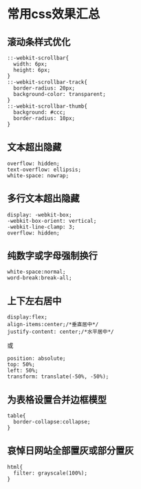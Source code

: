 # 常用css效果汇总
## 滚动条样式优化
```
::-webkit-scrollbar{
  width: 6px;
  height: 6px;
}
::-webkit-scrollbar-track{
  border-radius: 20px;
  background-color: transparent;
}
::-webkit-scrollbar-thumb{
  background: #ccc;
  border-radius: 10px;
}
```
## 文本超出隐藏
```
overflow: hidden;
text-overflow: ellipsis;
white-space: nowrap;
```
## 多行文本超出隐藏
```
display: -webkit-box;
-webkit-box-orient: vertical;
-webkit-line-clamp: 3;
overflow: hidden;
```
## 纯数字或字母强制换行
```
white-space:normal; 
word-break:break-all;
```
## 上下左右居中
```
display:flex;
align-items:center;/*垂直居中*/
justify-content: center;/*水平居中*/
```
或   
```
position: absolute;
top: 50%;
left: 50%;
transform: translate(-50%, -50%);
```

## 为表格设置合并边框模型
```
table{
  border-collapse:collapse;
}
```
## 哀悼日网站全部置灰或部分置灰
```
html{
  filter: grayscale(100%);
}
```
